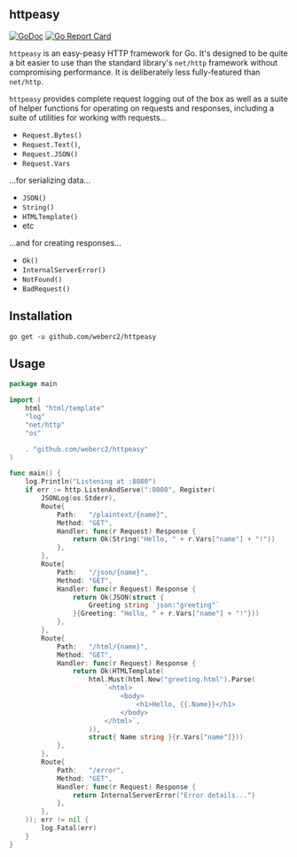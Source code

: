 httpeasy
--------

[![GoDoc](https://godoc.org/github.com/weberc2/httpeasy?status.svg)](https://godoc.org/github.com/weberc2/httpeasy)
[![Go Report Card](https://goreportcard.com/badge/github.com/weberc2/httpeasy)](https://goreportcard.com/report/github.com/weberc2/httpeasy)

`httpeasy` is an easy-peasy HTTP framework for Go. It's designed to be quite a
bit easier to use than the standard library's `net/http` framework without
compromising performance. It is deliberately less fully-featured than
`net/http`.

`httpeasy` provides complete request logging out of the box as well as a suite
of helper functions for operating on requests and responses, including a suite
of utilities for working with requests...

* `Request.Bytes()`
* `Request.Text()`,
* `Request.JSON()`
* `Request.Vars`

...for serializing data...

* `JSON()`
* `String()`
* `HTMLTemplate()`
* etc

...and for creating responses...

* `Ok()`
* `InternalServerError()`
* `NotFound()`
* `BadRequest()`

## Installation

`go get -u github.com/weberc2/httpeasy`

## Usage

```go
package main

import (
	html "html/template"
	"log"
	"net/http"
	"os"

	. "github.com/weberc2/httpeasy"
)

func main() {
	log.Println("Listening at :8080")
	if err := http.ListenAndServe(":8080", Register(
		JSONLog(os.Stderr),
		Route{
			Path:   "/plaintext/{name}",
			Method: "GET",
			Handler: func(r Request) Response {
				return Ok(String("Hello, " + r.Vars["name"] + "!"))
			},
		},
		Route{
			Path:   "/json/{name}",
			Method: "GET",
			Handler: func(r Request) Response {
				return Ok(JSON(struct {
					Greeting string `json:"greeting"`
				}{Greeting: "Hello, " + r.Vars["name"] + "!"}))
			},
		},
		Route{
			Path:   "/html/{name}",
			Method: "GET",
			Handler: func(r Request) Response {
				return Ok(HTMLTemplate(
					html.Must(html.New("greeting.html").Parse(
						`<html>
							<body>
								<h1>Hello, {{.Name}}</h1>
							</body>
						</html>`,
					)),
					struct{ Name string }{r.Vars["name"]}))
			},
		},
		Route{
			Path:   "/error",
			Method: "GET",
			Handler: func(r Request) Response {
				return InternalServerError("Error details...")
			},
		},
	)); err != nil {
		log.Fatal(err)
	}
}
```
